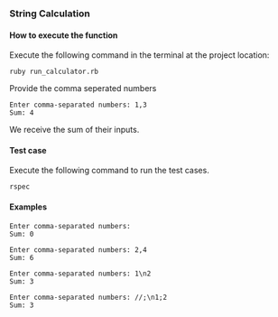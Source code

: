 ### String Calculation

#### How to execute the function
  Execute the following command in the terminal at the project location:

```Shell
ruby run_calculator.rb
```
  Provide the comma seperated numbers

```
Enter comma-separated numbers: 1,3
Sum: 4
```

We receive the sum of their inputs.

#### Test case
  Execute the following command to run the test cases.

```Shell
rspec
```

#### Examples

```Shell
Enter comma-separated numbers:
Sum: 0

Enter comma-separated numbers: 2,4
Sum: 6

Enter comma-separated numbers: 1\n2
Sum: 3

Enter comma-separated numbers: //;\n1;2
Sum: 3
```
